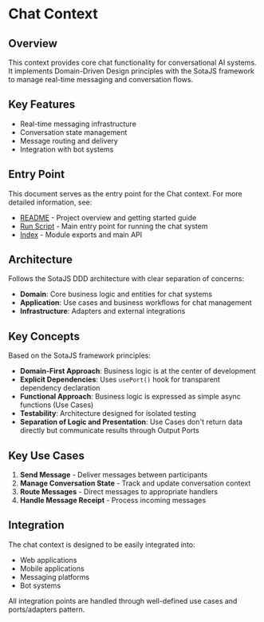 # Chat Context

## Overview

This context provides core chat functionality for conversational AI systems. It implements Domain-Driven Design principles with the SotaJS framework to manage real-time messaging and conversation flows.

## Key Features

- Real-time messaging infrastructure
- Conversation state management
- Message routing and delivery
- Integration with bot systems

## Entry Point

This document serves as the entry point for the Chat context. For more detailed information, see:

- [README](./README.md) - Project overview and getting started guide
- [Run Script](./run.ts) - Main entry point for running the chat system
- [Index](./index.ts) - Module exports and main API

## Architecture

Follows the SotaJS DDD architecture with clear separation of concerns:

- **Domain**: Core business logic and entities for chat systems
- **Application**: Use cases and business workflows for chat management
- **Infrastructure**: Adapters and external integrations

## Key Concepts

Based on the SotaJS framework principles:

- **Domain-First Approach**: Business logic is at the center of development
- **Explicit Dependencies**: Uses `usePort()` hook for transparent dependency declaration
- **Functional Approach**: Business logic is expressed as simple async functions (Use Cases)
- **Testability**: Architecture designed for isolated testing
- **Separation of Logic and Presentation**: Use Cases don't return data directly but communicate results through Output Ports

## Key Use Cases

1. **Send Message** - Deliver messages between participants
2. **Manage Conversation State** - Track and update conversation context
3. **Route Messages** - Direct messages to appropriate handlers
4. **Handle Message Receipt** - Process incoming messages

## Integration

The chat context is designed to be easily integrated into:
- Web applications
- Mobile applications
- Messaging platforms
- Bot systems

All integration points are handled through well-defined use cases and ports/adapters pattern.